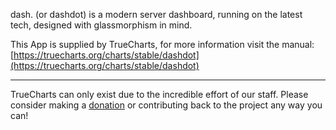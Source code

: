 dash. (or dashdot) is a modern server dashboard, running on the latest tech, designed with glassmorphism in mind.

This App is supplied by TrueCharts, for more information visit the manual: [https://truecharts.org/charts/stable/dashdot](https://truecharts.org/charts/stable/dashdot)

---

TrueCharts can only exist due to the incredible effort of our staff.
Please consider making a [donation](https://truecharts.org/sponsor) or contributing back to the project any way you can!
